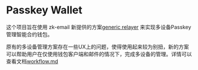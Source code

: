 # Passkey Wallet

这个项目旨在使用 zk-email 新提供的方案[generic relayer](https://docosaurus.onrender.com/email-tx-auth/architecture/generic-relayer) 来实现多设备Passkey 管理智能合约钱包。

原有的多设备管理方案存在一些UX上的问题，使得使用起来较为别扭，新的方案可以帮助用户在仅使用钱包客户端和邮件的情况下，完成多设备的管理。详情可以查看文档[workflow.md](docs/workflow.md)